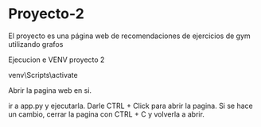 # Proyecto-2
El proyecto es una página web de recomendaciones de ejercicios de gym utilizando grafos

Ejecucion e VENV proyecto 2

venv\Scripts\activate


Abrir la pagina web en si.

ir a app.py y ejecutarla. Darle CTRL + Click para abrir la pagina. Si se hace un cambio, cerrar la pagina con CTRL + C y volverla a abrir.
